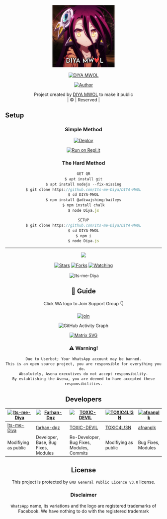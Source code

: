 
<div align="center">
  <img border-radius: 15px src="diyamwol.png"width="200" height="200"/>
  <p align="center">
    
    
<a href="#"><img title="DIYA MWOL" src="https://img.shields.io/badge/DIYA MWOL-green?colorA=%23ff0000&colorB=%23017e40&style=for-the-badge"></a>
</p>
  <p align="center">
<a href=https://github.com/Its-me-Diya"><img title="Author" src="https://img.shields.io/badge/Author-(diyamwol-diyamwol?color=blue&style=for-the-badge&logo=whatsapp"></a>
</p>
</div>
<p align="center">
Project created by <a href="https://github.com/Its-me-Diya">DIYA MWOL</a> to make it public
    <br>
       | © |
        Reserved |
    <br> 
</p>

## Setup
<div align="center">

  ### Simple Method
  
[![Deploy](https://www.herokucdn.com/deploy/button.svg)](https://heroku.com/deploy?template=https://github.com/Its-me-Diya/DIYA-MWOL) 
  
[![Run on Repl.it](https://repl.it/badge/github/quiec/whatsAlfa)](https://replit.com/@MuhammedAnshid/Diya-Mwol?v=1)
  
### The Hard Method
```js
GET QR
$ apt install git
$ apt install nodejs --fix-missing
$ git clone https://github.com/Its-me-Diya/DIYA-MWOL
$ cd DIYA-MWOL
$ npm install @adiwajshing/baileys
$ npm install chalk
$ node Diya.js
```
      
```js
SETUP
$ git clone https://github.com/Its-me-Diya/DIYA-MWOL
$ cd DIYA-MWOL
$ npm i
$ node Diya.js
```

----

  <p align="center">
  <a href="https://github.com/Its-me-Diya/DIYA-MWOL">
    
<a href="https:https://github.com/Its-me-Diya?tab=followers">
<img src="https://img.shields.io/github/repo-size/Its-me-Diya/DIYA-MWOL?color=green&label=Repo%20total%20size&style=plastic">
<p align="center">
<a href="https://github.com/Its-me-Diya/followers"
<img title="Followers" src="https://img.shields.io/github/followers/Its-me-Diya?color=blue&style=flat-square"></a>
<a href="https://github.com/Its-me-Diya/DIYA-MWOL/stargazers/"><img title="Stars" src="https://img.shields.io/github/stars/Its-me-Diya/DIYA-MWOL?color=blue&style=flat-square"></a>
<a href="https://github.com/Its-me-Diya/DIYA-MWOL/network/members"><img title="Forks" src="https://img.shields.io/github/forks/Its-me-Diya/DIYA-MWOL?color=blue&style=flat-square"></a>
<a href="https://github.com/Its-me-Diya/DIYA-MWOL/watchers"><img title="Watching" src="https://img.shields.io/github/watchers/Its-me-Diya/DIYA-MWOL?label=Watchers&color=blue&style=flat-square"></a>
</p>

<p align="center">
<p>&nbsp;<img align="center" src="https://github-readme-stats.vercel.app/api?username=Its-me-Diya&show_icons=true&theme=dark&locale=en" alt="Its-me-Diya" /></p>
    
## 📢 Guide
Click WA logo to Join Support Group 👇
    <br>
<br>
  [![join](https://github.com/Its-me-Diya/DIYA-MWOL/blob/master/WhatsAsena.png)](https://chat.whatsapp.com/KmKMc9uEYyWGpJZw2QnmIZ)
  <div align="center">
       
  ![GitHub Activity Graph](https://activity-graph.herokuapp.com/graph?username=Its-me-Diya&bg_color=000000&color=4fff67&line=4fff67&point=ffffff&area=true&hide_border=true)
  </div>
 
  
  [![Matrix SVG](https://raw.githubusercontent.com/rodrigograca31/rodrigograca31/master/matrix.svg)](https://chat.whatsapp.com/BRPbS6JHUoCE480MpLLM5z)
                     
### ⚠️ Warning! 
```
Due to Userbot; Your WhatsApp account may be banned.
This is an open source project, you are responsible for everything you do. 
Absolutely, Asena executives do not accept responsibility.
By establishing the Asena, you are deemed to have accepted these responsibilities.
```

## Developers
  <div align="center">
    
[![Its-me-Diya](https://github.com/Its-me-Diya.png?size=100)](https://github.com/Its-me-Diya) | [![Farhan-Dqz](https://github.com/farhan-dqz.png?size=100)](https://github.com/farhan-dqz) | [![TOXIC-DEVIL](https://github.com/TOXIC-DEVIL.png?size=100)](https://github.com/TOXIC-DEVIL) |  [![TOXIC4L!3N](https://github.com/Alien-alfa.png?size=100)](https://github.com/AI-VIKI) | [![afnanplk](https://github.com/afnanplk.png?size=100)](https://github.com/afnanplk) 
----|----|----|----|----
[Its-me-Diya](https://github.com/Its-me-Diya) | [farhan-dqz](https://github.com/farhan-dqz) | [TOXIC-DEVIL](https://github.com/TOXIC-DEVIL) | [TOXIC4L!3N](https://github.com/AI-VIKI) | [afnanplk](https://github.com/afnanplk) 
Modifiying as public | Developer, Base, Bug Fixes, Modules| Re-Developer, Bug Fixes, Modules, Commits |  Modifiying  as   public | Bug Fixes, Modules 
  </div>
    


## License
This project is protected by `GNU General Public Licence v3.0` license.

### Disclaimer
`WhatsApp` name, its variations and the logo are registered trademarks of Facebook. We have nothing to do with the registered trademark
